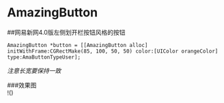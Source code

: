 AmazingButton
=============
##网易新网4.0版左侧划开栏按钮风格的按钮

    AmazingButton *button = [[AmazingButton alloc] initWithFrame:CGRectMake(85, 100, 50, 50) color:[UIColor orangeColor]     type:AmaButtonTypeUser];

*注意长宽要保持一致*

###效果图  
!()
